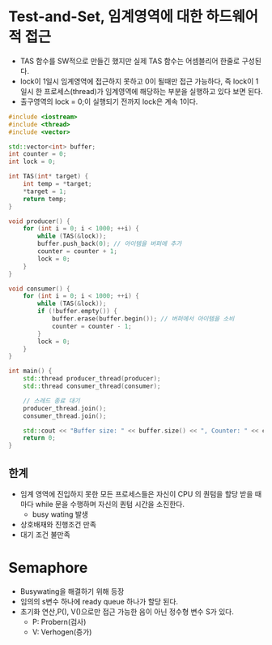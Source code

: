 # Test-and-Set, 임계영역에 대한 하드웨어적 접근
* TAS 함수를 SW적으로 만들긴 했지만 실제 TAS 함수는 어셈블리어 한줄로 구성된다.
* lock이 1일시 임계영역에 접근하지 못하고 0이 될때만 접근 가능하다, 즉 lock이 1일시 한 프로세스(thread)가 임계영역에 해당하는 부분을 실행하고 있다 보면 된다.
* 출구영역의 lock = 0;이 실행되기 전까지 lock은 계속 1이다.

```c++
#include <iostream>
#include <thread>
#include <vector>

std::vector<int> buffer;
int counter = 0;
int lock = 0;

int TAS(int* target) {
    int temp = *target;
    *target = 1;
    return temp;
}

void producer() {
    for (int i = 0; i < 1000; ++i) {
        while (TAS(&lock));
        buffer.push_back(0); // 아이템을 버퍼에 추가
        counter = counter + 1;
        lock = 0;
    }
}

void consumer() {
    for (int i = 0; i < 1000; ++i) {
        while (TAS(&lock));
        if (!buffer.empty()) {
            buffer.erase(buffer.begin()); // 버퍼에서 아이템을 소비
            counter = counter - 1;
        }
        lock = 0;
    }
}

int main() {
    std::thread producer_thread(producer);
    std::thread consumer_thread(consumer);

    // 스레드 종료 대기
    producer_thread.join();
    consumer_thread.join();

    std::cout << "Buffer size: " << buffer.size() << ", Counter: " << counter << std::endl;
    return 0;
}
```

## 한계
* 임계 영역에 진입하지 못한 모든 프로세스들은 자신이 CPU 의 퀀텀을 할당 받을 때 마다 while 문을 수행하며 자신의 퀀텀 시간을 소진한다.
    * busy wating 발생
* 상호배재와 진행조건 만족
* 대기 조건 불만족

# Semaphore
* Busywating을 해결하기 위해 등장
* 임의의 s변수 하나에 ready queue 하나가 할당 된다.
* 초기화 연산,P(), V()으로만 접근 가능한 음이 아닌 정수형 변수 S가 있다.
    * P: Probern(검사)
    * V: Verhogen(증가)

